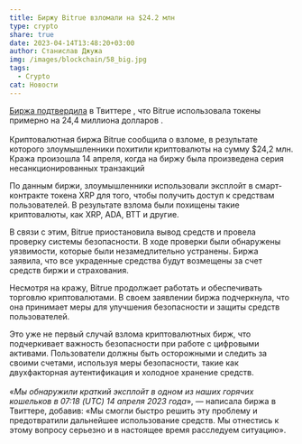```yaml
---
title: Биржу Bitrue взломали на $24.2 млн
type: crypto
share: true
date: 2023-04-14T13:48:20+03:00
author: Станислав Джужа
img: /images/blockchain/58_big.jpg
tags:
  - Crypto
cat: Новости
---
```

[Биржа подтвердила](https://twitter.com/BitrueOfficial/status/1646811220543168512) в Твиттере , что Bitrue использовала токены примерно на 24,4 миллиона долларов .\
\
Криптовалютная биржа Bitrue сообщила о взломе, в результате которого злоумышленники похитили криптовалюты на сумму $24,2 млн. Кража произошла 14 апреля, когда на биржу была произведена серия несанкционированных транзакций

По данным биржи, злоумышленники использовали эксплойт в смарт-контракте токена XRP для того, чтобы получить доступ к средствам пользователей. В результате взлома были похищены такие криптовалюты, как XRP, ADA, BTT и другие.

В связи с этим, Bitrue приостановила вывод средств и провела проверку системы безопасности. В ходе проверки были обнаружены уязвимости, которые были незамедлительно устранены. Биржа заявила, что все украденные средства будут возмещены за счет средств биржи и страхования.

Несмотря на кражу, Bitrue продолжает работать и обеспечивать торговлю криптовалютами. В своем заявлении биржа подчеркнула, что она принимает меры для улучшения безопасности и защиты средств пользователей.

Это уже не первый случай взлома криптовалютных бирж, что подчеркивает важность безопасности при работе с цифровыми активами. Пользователи должны быть осторожными и следить за своими счетами, используя меры безопасности, такие как двухфакторная аутентификация и холодное хранение средств.\
\
«*Мы обнаружили краткий эксплойт в одном из наших горячих кошельков в 07:18 (UTC) 14 апреля 2023 года*», — написала биржа в Твиттере, добавив: «Мы смогли быстро решить эту проблему и предотвратили дальнейшее использование средств. Мы отнестись к этому вопросу серьезно и в настоящее время расследуем ситуацию».